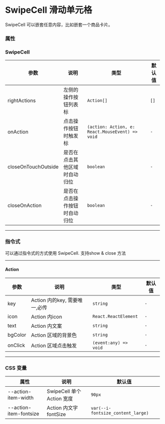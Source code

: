 # SwipeCell 滑动单元格

<code src="./demos/index.tsx"></code>

<p>SwipeCell 可以嵌套任意内容，比如嵌套一个商品卡片。</p>

### 属性



### SwipeCell

| 参数           | 说明                                         | 类型                                    | 默认值  |
| -------------- | -------------------------------------------- | --------------------------------------- | ------- |
| rightActions | 左侧的操作按钮列表标                                 | `Action[]` |  `[]`
| onAction | 点击操作按钮时触发标                                 | `(action: Action, e: React.MouseEvent) => void` |  `-`
| closeOnTouchOutside | 是否在点击其他区域时自动归位                                 | `boolean` |  `-`
| closeOnAction | 是否在点击操作按钮时自动归位                                 | `boolean` |  `-`


----
### 指令式

可以通过指令式的方式使用 SwipeCell. 支持show & close 方法


----
#### Action

| 参数           | 说明                                         | 类型                                    | 默认值  |
| -------------- | -------------------------------------------- | --------------------------------------- | ------- |
| key | Action 内的key, 需要唯一,必传                                 | `string` |  `-`
| icon | Action 内icon                                  | `React.ReactElement` |  `-`
| text |  Action 内文案                                | `string` |  `-`
| bgColor |  Action 区域的背景色                                | `string` |  `-`
| onClick | Action 区域点击触发                                 | `(event:any) => void` |  `-`


----


### CSS 变量


| 属性        | 说明                     | 默认值 |
| ----------- | ------------------------ | ------ |
| --action-item-width | SwipeCell 单个Action 宽度       | `90px` |
| --action-item-fontsize  | Action 内文字 fontSize | `var(--i-fontsize_content_large)`  |
